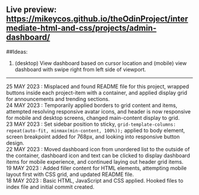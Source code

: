 Live preview: https://mikeycos.github.io/theOdinProject/intermediate-html-and-css/projects/admin-dashboard/
---
##Ideas:
1. (desktop) View dashboard based on cursor location and (mobile) view dashboard with swipe right from left side of viewport.  
---
25 MAY 2023 : Misplaced and found README file for this project, wrapped buttons inside each project-item with a container, and applied display grid for announcements and trending sections.  
24 MAY 2023 : Temporarily applied borders to grid content and items, attempted resolving responsive avatar icons, and header is now responsive for mobile and desktop screens, changed main-content display to grid.  
23 MAY 2023 : Set sidebar position to sticky, ```grid-template-columns: repeat(auto-fit, minmax(min-content, 100%));``` applied to body element, screen breakpoint added for 768px, and looking into responsive button design.  
22 MAY 2023 : Moved dashboard icon from unordered list to the outside of the container, dashboard icon and text can be clicked to display dashboard items for mobile experience, and continued laying out header grid items.  
19 MAY 2023 : Added filler content for HTML elements, attempting mobile layout first with CSS grid, and updated README file.  
18 MAY 2023 : Basic HTML, JavaScript and CSS applied. Hooked files to index file and initial commit created.  